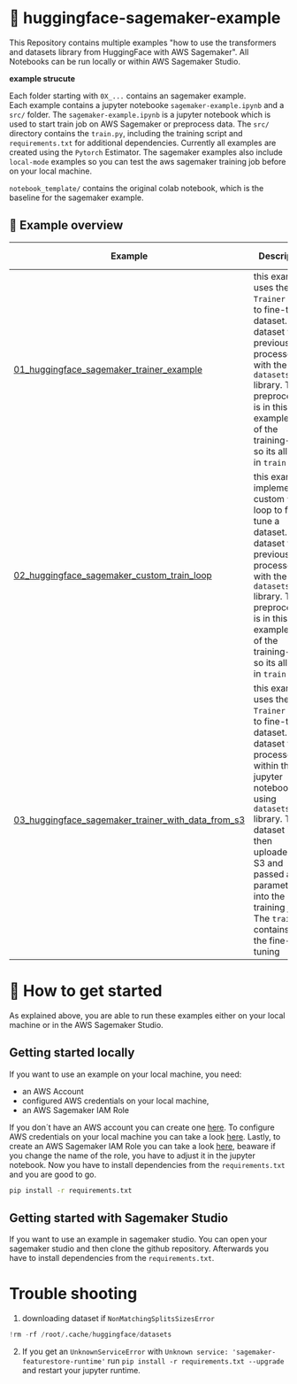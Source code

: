 # 🤗 huggingface-sagemaker-example

This Repository contains multiple examples "how to use the transformers and datasets library from HuggingFace with AWS Sagemaker". All Notebooks can be run locally or within AWS Sagemaker Studio.

**example strucute**

Each folder starting with `0X_...` contains an sagemaker example.  
Each example contains a jupyter notebooke `sagemaker-example.ipynb` and a `src/` folder. The `sagemaker-example.ipynb` is a jupyter notebook which is used to start train job on AWS Sagemaker or preprocess data. The `src/` directory contains the `train.py`, including the training script and `requirements.txt` for additional dependencies. Currently all examples are created using the `Pytorch` Estimator. The sagemaker examples also include `local-mode` examples so you can test the aws sagemaker training job before on your local machine.

`notebook_template/` contains the original colab notebook, which is the baseline for the sagemaker example.

## 🌁 Example overview

| Example                                                                                                                                                                        | Description                                                                                                                                                                                                                                                                    | notebook-link                                                                                                                                             |
| ------------------------------------------------------------------------------------------------------------------------------------------------------------------------------ | ------------------------------------------------------------------------------------------------------------------------------------------------------------------------------------------------------------------------------------------------------------------------------ | --------------------------------------------------------------------------------------------------------------------------------------------------------- |
| [01_huggingface_sagemaker_trainer_example](https://github.com/philschmid/huggingface-sagemaker-example/tree/main/01_huggingface_sagemaker_trainer_example)                     | this example uses the `Trainer` class to fine-tune a dataset. The dataset was previously processed with the `datasets` library. The preprocessing is in this example part of the training-job, so its all done in `train.py`                                                   | [here](https://github.com/philschmid/huggingface-sagemaker-example/blob/main/01_huggingface_sagemaker_trainer_example/sagemaker-notebook.ipynb)           |
| [02_huggingface_sagemaker_custom_train_loop](https://github.com/philschmid/huggingface-sagemaker-example/tree/main/02_huggingface_sagemaker_custom_train_loop)                 | this example implements a custom `train` loop to fine-tune a dataset. The dataset was previously processed with the `datasets` library. The preprocessing is in this example part of the training-job, so its all done in `train.py`                                           | [here](https://github.com/philschmid/huggingface-sagemaker-example/blob/main/02_huggingface_sagemaker_custom_train_loop/sagemaker-notebook.ipynb)         |
| [03_huggingface_sagemaker_trainer_with_data_from_s3](https://github.com/philschmid/huggingface-sagemaker-example/tree/main/03_huggingface_sagemaker_trainer_with_data_from_s3) | this example uses the `Trainer` class to fine-tune a dataset. The dataset was processed within the jupyter notebook using `datasets` library. The dataset is then uploaded to S3 and passed as a parameter into the training job. The `train.py` contains only the fine-tuning | [here](https://github.com/philschmid/huggingface-sagemaker-example/blob/main/03_huggingface_sagemaker_trainer_with_data_from_s3/sagemaker-notebook.ipynb) |

# 🚀 How to get started

As explained above, you are able to run these examples either on your local machine or in the AWS Sagemaker Studio.

## Getting started locally

If you want to use an example on your local machine, you need:

- an AWS Account
- configured AWS credentials on your local machine,
- an AWS Sagemaker IAM Role

If you don´t have an AWS account you can create one [here](https://portal.aws.amazon.com/billing/signup?nc2=h_ct&src=header_signup&redirect_url=https%3A%2F%2Faws.amazon.com%2Fregistration-confirmation#/start). To configure AWS credentials on your local machine you can take a look [here](https://docs.aws.amazon.com/cli/latest/userguide/cli-configure-quickstart.html). Lastly, to create an AWS Sagemaker IAM Role you can take a look [here](https://docs.aws.amazon.com/sagemaker/latest/dg/sagemaker-roles.html), beaware if you change the name of the role, you have to adjust it in the jupyter notebook. Now you have to install dependencies from the `requirements.txt` and you are good to go.

```bash
pip install -r requirements.txt
```

## Getting started with Sagemaker Studio

If you want to use an example in sagemaker studio. You can open your sagemaker studio and then clone the github repository. Afterwards you have to install dependencies from the `requirements.txt`.


# Trouble shooting 

1. downloading dataset if `NonMatchingSplitsSizesError`

```python
!rm -rf /root/.cache/huggingface/datasets
```

2. If you get an `UnknownServiceError` with `Unknown service: 'sagemaker-featurestore-runtime'` run `pip install -r requirements.txt --upgrade` and restart your jupyter runtime.
